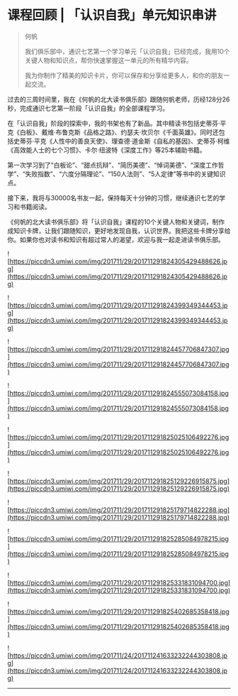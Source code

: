 # 课程回顾 | 「认识自我」单元知识串讲

> 何帆
> 
> 我们俱乐部中，通识七艺第一个学习单元「认识自我」已经完成，我用10个关键人物和知识点，帮你快速掌握这一单元的所有精华内容。
> 
> 
> 
> 
> 
> 我为你制作了精美的知识卡片，你可以保存和分享给更多人，和你的朋友一起交流。

过去的三周时间里，我在《何帆的北大读书俱乐部》跟随何帆老师，历经128分26秒，完成通识七艺第一阶段「认识自我」的全部课程学习。

在「认识自我」阶段的探索中，我的书架也有了新品。其中精读书包括史蒂芬·平克《白板》、戴维·布鲁克斯《品格之路》、约瑟夫·坎贝尔《千面英雄》。同时还包括史蒂芬·平克《人性中的善良天使》、理查德·道金斯《自私的基因》、史蒂芬·柯维《高效能人士的七个习惯》、卡尔·纽波特《深度工作》等25本辅助书籍。

第一次学习到了“白板论”、“甜点抗辩”、“简历美德”、“悼词美德”、“深度工作哲学”、“失败指数”、“六度分隔理论”、“150人法则”、“5人定律”等书中的关键知识点。

接下来，我将与30000名书友一起，保持每天十分钟的习惯，继续通识七艺的学习和书籍阅读。

《何帆的北大读书俱乐部》将「认识自我」课程的10个关键人物和关键词，制作成知识卡牌，让我们跟随知识，更好地发现自我，认识世界。我把这些卡牌分享给你。如果你也对读书和知识有超过常人的渴望，欢迎与我一起走进读书俱乐部。

![https://piccdn3.umiwi.com/img/201711/29/201711291824305429488626.jpg](https://piccdn3.umiwi.com/img/201711/29/201711291824305429488626.jpg)

![https://piccdn3.umiwi.com/img/201711/29/201711291824399349344453.jpg](https://piccdn3.umiwi.com/img/201711/29/201711291824399349344453.jpg)

![https://piccdn3.umiwi.com/img/201711/29/201711291824457706847307.jpg](https://piccdn3.umiwi.com/img/201711/29/201711291824457706847307.jpg)

![https://piccdn3.umiwi.com/img/201711/29/201711291824555073084158.jpg](https://piccdn3.umiwi.com/img/201711/29/201711291824555073084158.jpg)

![https://piccdn3.umiwi.com/img/201711/29/201711291825025106492276.jpg](https://piccdn3.umiwi.com/img/201711/29/201711291825025106492276.jpg)

![https://piccdn3.umiwi.com/img/201711/29/201711291825129226915875.jpg](https://piccdn3.umiwi.com/img/201711/29/201711291825129226915875.jpg)

![https://piccdn3.umiwi.com/img/201711/29/201711291825179714822288.jpg](https://piccdn3.umiwi.com/img/201711/29/201711291825179714822288.jpg)

![https://piccdn3.umiwi.com/img/201711/29/201711291825285084978215.jpg](https://piccdn3.umiwi.com/img/201711/29/201711291825285084978215.jpg)

![https://piccdn3.umiwi.com/img/201711/29/201711291825331831094700.jpg](https://piccdn3.umiwi.com/img/201711/29/201711291825331831094700.jpg)

![https://piccdn3.umiwi.com/img/201711/29/201711291825402685358418.jpg](https://piccdn3.umiwi.com/img/201711/29/201711291825402685358418.jpg)

![https://piccdn3.umiwi.com/img/201711/24/201711241633232244303808.jpg](https://piccdn3.umiwi.com/img/201711/24/201711241633232244303808.jpg)

---
